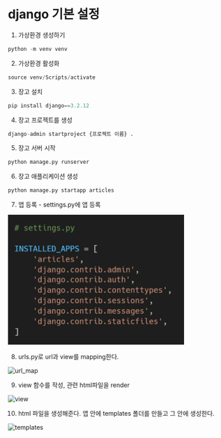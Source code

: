 # django 기본 설정

1.  가상환경 생성하기

```python
python -m venv venv
```

2. 가상환경 활성화

```python
source venv/Scripts/activate
```

3. 장고 설치

```python
pip install django==3.2.12
```

4. 장고 프로젝트를 생성

```python
django-admin startproject {프로젝트 이름} .
```

5. 장고 서버 시작

```python
python manage.py runserver
```

6. 장고 애플리케이션 생성

```python
python manage.py startapp articles
```

7. 앱 등록 - settings.py에 앱 등록

![img](.\basic_setting.assets\settings.JPG)

8. urls.py로 url과 view를 mapping한다.

![url_map](C:\Users\niinp\ssafy7\TIL\Django\basic_setting.assets\url_map.JPG)

9. view 함수를 작성, 관련 html파일을 render

![view](C:\Users\niinp\ssafy7\TIL\Django\basic_setting.assets\view.JPG)

10. html 파일을 생성해준다. 앱 안에 templates 폴더를 만들고 그 안에 생성한다.

![templates](C:\Users\niinp\ssafy7\TIL\Django\basic_setting.assets\templates.JPG)

